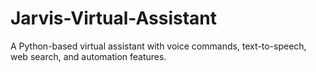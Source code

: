 # Jarvis-Virtual-Assistant
A Python-based virtual assistant with voice commands, text-to-speech, web search, and automation features.
